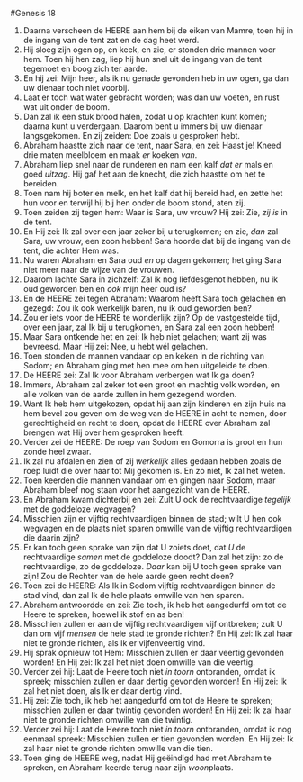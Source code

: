 #Genesis 18
1. Daarna verscheen de HEERE aan hem bij de eiken van Mamre, toen hij in de ingang van de tent zat en de dag heet werd.
2. Hij sloeg zijn ogen op, en keek, en zie, er stonden drie mannen voor hem. Toen hij hen zag, liep hij hun snel uit de ingang van de tent tegemoet en boog zich ter aarde.
3. En hij zei: Mijn heer, als ik nu genade gevonden heb in uw ogen, ga dan uw dienaar toch niet voorbij.
4. Laat er toch wat water gebracht worden; was dan uw voeten, en rust wat uit onder de boom.
5. Dan zal ik een stuk brood halen, zodat u op krachten kunt komen; daarna kunt u verdergaan. Daarom bent u immers bij uw dienaar langsgekomen. En zij zeiden: Doe zoals u gesproken hebt.
6. Abraham haastte zich naar de tent, naar Sara, en zei: Haast je! Kneed drie maten meelbloem en maak *er* koeken *van*.
7. Abraham liep snel naar de runderen en nam een kalf *dat er* mals en goed *uitzag*. Hij gaf het aan de knecht, die zich haastte om het te bereiden.
8. Toen nam hij boter en melk, en het kalf dat hij bereid had, en zette het hun voor en terwijl hij bij hen onder de boom stond, aten zij.
9. Toen zeiden zij tegen hem: Waar is Sara, uw vrouw? Hij zei: Zie, *zij is* in de tent.
10. En Hij zei: Ik zal over een jaar zeker bij u terugkomen; en zie, *dan* zal Sara, uw vrouw, een zoon hebben! Sara hoorde dat bij de ingang van de tent, die achter Hem was.
11. Nu waren Abraham en Sara oud *en* op dagen gekomen; het ging Sara niet meer naar de wijze van de vrouwen.
12. Daarom lachte Sara in zichzelf: Zal ik nog liefdesgenot hebben, nu ik oud geworden ben en *ook* mijn heer oud is?
13. En de HEERE zei tegen Abraham: Waarom heeft Sara toch gelachen en gezegd: Zou ik ook werkelijk baren, nu ik oud geworden ben?
14. Zou er iets voor de HEERE te wonderlijk zijn? Op de vastgestelde tijd, over een jaar, zal Ik bij u terugkomen, en Sara zal een zoon hebben!
15. Maar Sara ontkende het en zei: Ik heb niet gelachen; want zij was bevreesd. Maar Hij zei: Nee, u hebt wél gelachen.
16. Toen stonden de mannen vandaar op en keken in de richting van Sodom; en Abraham ging met hen mee om hen uitgeleide te doen.
17. De HEERE zei: Zal Ik voor Abraham verbergen wat Ik ga doen?
18. Immers, Abraham zal zeker tot een groot en machtig volk worden, en alle volken van de aarde zullen in hem gezegend worden.
19. Want Ik heb hem uitgekozen, opdat hij aan zijn kinderen en zijn huis na hem bevel zou geven om de weg van de HEERE in acht te nemen, door gerechtigheid en recht te doen, opdat de HEERE over Abraham zal brengen wat Hij over hem gesproken heeft.
20. Verder zei de HEERE: De roep van Sodom en Gomorra is groot en hun zonde heel zwaar.
21. Ik zal nu afdalen en zien of zij *werkelijk* alles gedaan hebben zoals de roep luidt die over haar tot Mij gekomen is. En zo niet, Ik zal het weten.
22. Toen keerden die mannen vandaar om en gingen naar Sodom, maar Abraham bleef nog staan voor het aangezicht van de HEERE.
23. En Abraham kwam dichterbij en zei: Zult U ook de rechtvaardige *tegelijk* met de goddeloze wegvagen?
24. Misschien zijn er vijftig rechtvaardigen binnen de stad; wilt U hen ook wegvagen en de plaats niet sparen omwille van de vijftig rechtvaardigen die daarin zijn?
25. Er kan toch geen sprake van zijn dat U zoiets doet, dat *U* de rechtvaardige *samen* met de goddeloze doodt? Dan zal het zijn: zo de rechtvaardige, zo de goddeloze. *Daar* kan bij U toch geen sprake van zijn! Zou de Rechter van de hele aarde geen recht doen?
26. Toen zei de HEERE: Als Ik in Sodom vijftig rechtvaardigen binnen de stad vind, dan zal Ik de hele plaats omwille van hen sparen.
27. Abraham antwoordde en zei: Zie toch, ik heb het aangedurfd om tot de Heere te spreken, hoewel ik stof en as ben!
28. Misschien zullen er aan de vijftig rechtvaardigen vijf ontbreken; zult U dan om vijf *mensen* de hele stad te gronde richten? En Hij zei: Ik zal haar niet te gronde richten, als Ik er vijfenveertig vind.
29. Hij sprak opnieuw tot Hem: Misschien zullen er daar veertig gevonden worden! En Hij zei: Ik zal het niet doen omwille van die veertig.
30. Verder zei hij: Laat de Heere toch niet *in toorn* ontbranden, omdat ik spreek; misschien zullen er daar dertig gevonden worden! En Hij zei: Ik zal het niet doen, als Ik er daar dertig vind.
31. Hij zei: Zie toch, ik heb het aangedurfd om tot de Heere te spreken; misschien zullen er daar twintig gevonden worden! En Hij zei: Ik zal haar niet te gronde richten omwille van die twintig.
32. Verder zei hij: Laat de Heere toch niet *in toorn* ontbranden, omdat ik nog eenmaal spreek: Misschien zullen er tien gevonden worden. En Hij zei: Ik zal haar niet te gronde richten omwille van die tien.
33. Toen ging de HEERE weg, nadat Hij geëindigd had met Abraham te spreken, en Abraham keerde terug naar zijn *woon*plaats.
